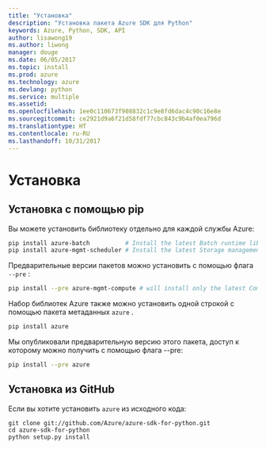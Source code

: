 ```yaml
---
title: "Установка"
description: "Установка пакета Azure SDK для Python"
keywords: Azure, Python, SDK, API
author: lisawong19
ms.author: liwong
manager: douge
ms.date: 06/05/2017
ms.topic: install
ms.prod: azure
ms.technology: azure
ms.devlang: python
ms.service: multiple
ms.assetid: 
ms.openlocfilehash: 1ee0c110673f908832c1c9e8fd6dac4c90c16e8e
ms.sourcegitcommit: ce2921d9a6f21d58fdf77cbc843c9b4af0ea796d
ms.translationtype: HT
ms.contentlocale: ru-RU
ms.lasthandoff: 10/31/2017
---
```

# <a name="installation"></a>Установка

## <a name="installation-with-pip"></a>Установка с помощью pip

Вы можете установить библиотеку отдельно для каждой службы Azure:

```bash
pip install azure-batch          # Install the latest Batch runtime library
pip install azure-mgmt-scheduler # Install the latest Storage management library
```

Предварительные версии пакетов можно установить с помощью флага `--pre` :

```bash
pip install --pre azure-mgmt-compute # will install only the latest Compute Management library
```

Набор библиотек Azure также можно установить одной строкой с помощью пакета метаданных `azure` .

```bash
pip install azure
```

Мы опубликовали предварительную версию этого пакета, доступ к которому можно получить с помощью флага --pre:

```bash
pip install --pre azure
```

## <a name="install-from-github"></a>Установка из GitHub

Если вы хотите установить `azure` из исходного кода:

    git clone git://github.com/Azure/azure-sdk-for-python.git
    cd azure-sdk-for-python
    python setup.py install
